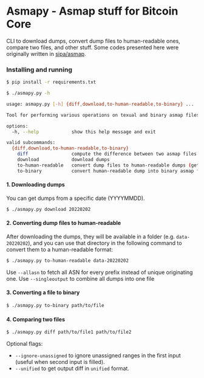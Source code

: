 # Asmapy - Asmap stuff for Bitcoin Core

CLI to download dumps, convert dump files to human-readable ones, compare two files, and other stuff. Some codes presented here were originally written in [sipa/asmap](https://github.com/sipa/asmap/tree/nextgen).

### Installing and running

```sh
$ pip install -r requirements.txt
```

```sh
$ ./asmapy.py -h
```

```sh
usage: asmapy.py [-h] {diff,download,to-human-readable,to-binary} ...

Tool for performing various operations on texual and binary asmap files.

options:
  -h, --help            show this help message and exit

valid subcommands:
  {diff,download,to-human-readable,to-binary}
    diff                compute the difference between two asmap files
    download            download dumps
    to-human-readable   convert dump files to human-readable dumps (getting unique originating ASN for this prefix)
    to-binary           convert human-readable dump into binary asmap file
```


#### 1. Downloading dumps

You can get dumps from a specific date (YYYYMMDD).

```sh
$ ./asmapy.py download 20220202
```

#### 2. Converting dump files to human-readable

After downloading the dumps, they will be available in a folder (e.g. `data-20220202`), and you can use that directory in the following command to convert them to a human-readable format:

```sh
$ ./asmapy.py to-human-readable data-20220202
```

Use `--allasn` to fetch all ASN for every prefix instead of unique originating one.
Use `--singleoutput` to combine all dumps into one file

#### 3. Converting a file to binary

```sh
$ ./asmapy.py to-binary path/to/file
```

#### 4. Comparing two files

```sh
$ ./asmapy.py diff path/to/file1 path/to/file2
```

Optional flags:
- `--ignore-unassigned` to ignore unassigned ranges in the first input (useful when second input is filled).
- `--unified` to get output diff in `unified` format.